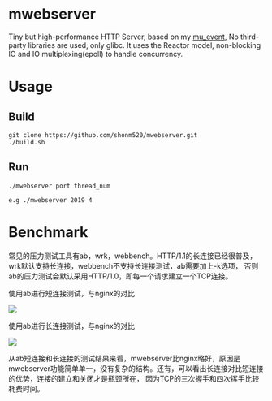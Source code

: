 # mwebserver
Tiny but high-performance HTTP Server, based on my [mu_event](https://github.com/shonm520/mu_event), No third-party libraries are used, only glibc. It uses the Reactor model, non-blocking IO and IO multiplexing(epoll) to handle concurrency. 

# Usage
## Build
```
git clone https://github.com/shonm520/mwebserver.git
./build.sh
```
## Run
```
./mwebserver port thread_num

e.g ./mwebserver 2019 4
```

# Benchmark

常见的压力测试工具有ab，wrk，webbench。HTTP/1.1的长连接已经很普及，wrk默认支持长连接，webbench不支持长连接测试，ab需要加上-k选项， 否则ab的压力测试会默认采用HTTP/1.0，即每一个请求建立一个TCP连接。


使用ab进行短连接测试，与nginx的对比

![](https://github.com/shonm520/mwebserver/blob/master/doc/short.png)


使用ab进行长连接测试，与nginx的对比

![](https://github.com/shonm520/mwebserver/blob/master/doc/long.png)


从ab短连接和长连接的测试结果来看，mwebserver比nginx略好，原因是mwebserver功能简单单一，没有复杂的结构。还有，可以看出长连接对比短连接的优势，连接的建立和关闭才是瓶颈所在， 因为TCP的三次握手和四次挥手比较耗费时间。

